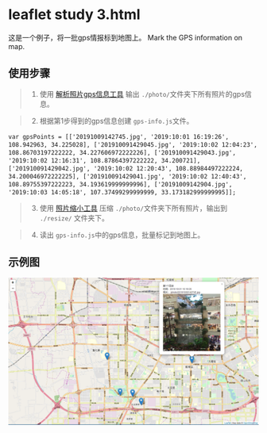 # leaflet study 3.html
这是一个例子，将一批gps情报标到地图上。 
Mark the GPS information on map.

## 使用步骤
> 1. 使用 [解析照片gps信息工具](https://github.com/mutou8bit/PhotoMap/blob/master/getExifData.py) 输出 `./photo/`文件夹下所有照片的gps信息。

> 2. 根据第1步得到的gps信息创建 `gps-info.js`文件。
```
var gpsPoints = [['20191009142745.jpg', '2019:10:01 16:19:26', 108.942963, 34.225028], ['201910091429045.jpg', '2019:10:02 12:04:23', 108.86703197222222, 34.227606972222226], ['201910091429043.jpg', '2019:10:02 12:16:31', 108.87864397222222, 34.200721], ['201910091429042.jpg', '2019:10:02 12:20:43', 108.88984497222224, 34.200046972222225], ['201910091429041.jpg', '2019:10:02 12:40:43', 108.89755397222223, 34.193619999999996], ['20191009142904.jpg', '2019:10:03 14:05:18', 107.37499299999999, 33.173182999999995]];
```

> 3. 使用 [照片缩小工具](https://github.com/mutou8bit/PhotoMap/blob/master/resize.py) 压缩 `./photo/`文件夹下所有照片，输出到 `./resize/` 文件夹下。

> 4. 读出 `gps-info.js`中的gps信息，批量标记到地图上。

## 示例图
![示例图](./image/map.png)

